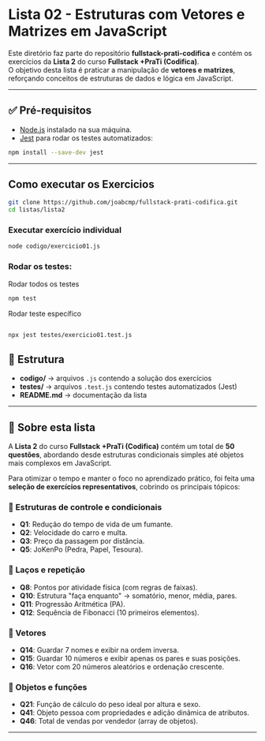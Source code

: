# Lista 02 - Estruturas com Vetores e Matrizes em JavaScript

Este diretório faz parte do repositório **fullstack-prati-codifica** e contém os exercícios da **Lista 2** do curso **Fullstack +PraTi (Codifica)**.  
O objetivo desta lista é praticar a manipulação de **vetores e matrizes**, reforçando conceitos de estruturas de dados e lógica em JavaScript.

---

## ✅ Pré-requisitos

- [Node.js](https://nodejs.org/) instalado na sua máquina.
- [Jest](https://jestjs.io/) para rodar os testes automatizados:  

```bash
npm install --save-dev jest
```
---
## Como executar os Exercicios
```bash
git clone https://github.com/joabcmp/fullstack-prati-codifica.git
cd listas/lista2
```
### Executar exercício individual
```bash
node codigo/exercicio01.js
```

### Rodar os testes:

Rodar todos os testes
```bash
npm test
```

Rodar teste específico
```bash

npx jest testes/exercicio01.test.js
```

## 📂 Estrutura
- **codigo/** → arquivos `.js` contendo a solução dos exercícios  
- **testes/** → arquivos `.test.js` contendo testes automatizados (Jest)  
- **README.md** → documentação da lista

---

## 📌 Sobre esta lista

A **Lista 2** do curso **Fullstack +PraTi (Codifica)** contém um total de **50 questões**, abordando desde estruturas condicionais simples até objetos mais complexos em JavaScript.  

Para otimizar o tempo e manter o foco no aprendizado prático, foi feita uma **seleção de exercícios representativos**, cobrindo os principais tópicos:  

### 🔹 Estruturas de controle e condicionais
- **Q1**: Redução do tempo de vida de um fumante.  
- **Q2**: Velocidade do carro e multa.  
- **Q3**: Preço da passagem por distância.  
- **Q5**: JoKenPo (Pedra, Papel, Tesoura).  

### 🔹 Laços e repetição
- **Q8**: Pontos por atividade física (com regras de faixas).  
- **Q10**: Estrutura "faça enquanto" → somatório, menor, média, pares.  
- **Q11**: Progressão Aritmética (PA).  
- **Q12**: Sequência de Fibonacci (10 primeiros elementos).  

### 🔹 Vetores
- **Q14**: Guardar 7 nomes e exibir na ordem inversa.  
- **Q15**: Guardar 10 números e exibir apenas os pares e suas posições.  
- **Q16**: Vetor com 20 números aleatórios e ordenação crescente.  

### 🔹 Objetos e funções
- **Q21**: Função de cálculo do peso ideal por altura e sexo.  
- **Q41**: Objeto pessoa com propriedades e adição dinâmica de atributos.  
- **Q46**: Total de vendas por vendedor (array de objetos).  

---

